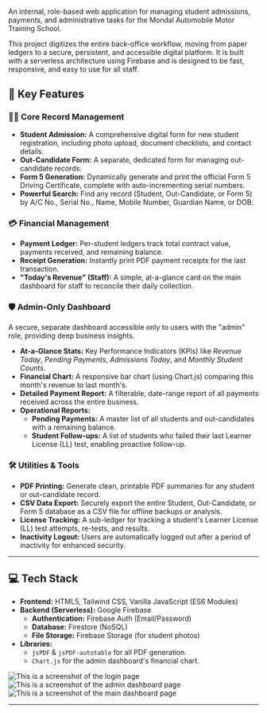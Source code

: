 An internal, role-based web application for managing student admissions, payments, and administrative tasks for the Mondal Automobile Motor Training School.

This project digitizes the entire back-office workflow, moving from paper ledgers to a secure, persistent, and accessible digital platform. It is built with a serverless architecture using Firebase and is designed to be fast, responsive, and easy to use for all staff.



## 🚀 Key Features

### 👨‍💼 Core Record Management
* **Student Admission:** A comprehensive digital form for new student registration, including photo upload, document checklists, and contact details.
* **Out-Candidate Form:** A separate, dedicated form for managing out-candidate records.
* **Form 5 Generation:** Dynamically generate and print the official Form 5 Driving Certificate, complete with auto-incrementing serial numbers.
* **Powerful Search:** Find any record (Student, Out-Candidate, or Form 5) by A/C No., Serial No., Name, Mobile Number, Guardian Name, or DOB.

### 💳 Financial Management
* **Payment Ledger:** Per-student ledgers track total contract value, payments received, and remaining balance.
* **Receipt Generation:** Instantly print PDF payment receipts for the last transaction.
* **"Today's Revenue" (Staff):** A simple, at-a-glance card on the main dashboard for staff to reconcile their daily collection.

### 🛡️ Admin-Only Dashboard
A secure, separate dashboard accessible only to users with the "admin" role, providing deep business insights.
* **At-a-Glance Stats:** Key Performance Indicators (KPIs) like *Revenue Today*, *Pending Payments*, *Admissions Today*, and *Monthly Student Counts*.
* **Financial Chart:** A responsive bar chart (using Chart.js) comparing this month's revenue to last month's.
* **Detailed Payment Report:** A filterable, date-range report of all payments received across the entire business.
* **Operational Reports:**
    * **Pending Payments:** A master list of all students and out-candidates with a remaining balance.
    * **Student Follow-ups:** A list of students who failed their last Learner License (LL) test, enabling proactive follow-up.

### 🛠️ Utilities & Tools
* **PDF Printing:** Generate clean, printable PDF summaries for any student or out-candidate record.
* **CSV Data Export:** Securely export the entire Student, Out-Candidate, or Form 5 database as a CSV file for offline backups or analysis.
* **License Tracking:** A sub-ledger for tracking a student's Learner License (LL) test attempts, re-tests, and results.
* **Inactivity Logout:** Users are automatically logged out after a period of inactivity for enhanced security.

---

## 💻 Tech Stack

* **Frontend:** HTML5, Tailwind CSS, Vanilla JavaScript (ES6 Modules)
* **Backend (Serverless):** Google Firebase
    * **Authentication:** Firebase Auth (Email/Password)
    * **Database:** Firestore (NoSQL)
    * **File Storage:** Firebase Storage (for student photos)
* **Libraries:**
    * `jsPDF` & `jsPDF-autotable` for all PDF generation.
    * `Chart.js` for the admin dashboard's financial chart.

![This is a screenshot of the login page](https://i.ibb.co/ds31JPmc/Login-Page.png)
![This is a screenshot of the admin dashboard page](https://i.ibb.co/rKVHyBCV/Admin-Dashboard.png)
![This is a screenshot of the main dashboard page](https://i.ibb.co/MydjpVbF/Main-Dashboad.png)


---
